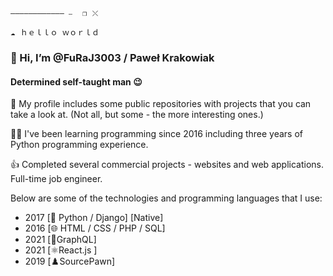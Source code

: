 ```
———————————— ⎯ ⠀❐⠀⤬⠀⠀⠀⠀⠀⠀⠀⠀⠀

☁⠀ｈｅｌｌｏ ｗｏｒｌｄ 
```

### 👋 Hi, I’m @FuRaJ3003 / Paweł Krakowiak
#### Determined self-taught man 😉


👀 My profile includes some public repositories with projects that you can take a look at. 
(Not all, but some - the more interesting ones.)

👨‍💻 I've been learning programming since 2016 including three years
of Python programming experience.

👍 Completed several commercial projects - websites and web applications. Full-time job engineer.



Below are some of the technologies and programming languages that I use:
<ul>
 <li>2017 [🐍 Python / Django] [Native]</li>
 <li>2016 [🌐 HTML / CSS / PHP / SQL] </li>
 <li>2021 [🌸GraphQL]</li>
 <li>2021 [⚛️React.js ]</li>
 <li>2019 [♟️SourcePawn]</li>
</ul>







 
<!---
FuRaJ3003/FuRaJ3003 is a ✨ special ✨ repository because its `README.md` (this file) appears on your GitHub profile.
You can click the Preview link to take a look at your changes.
--->
